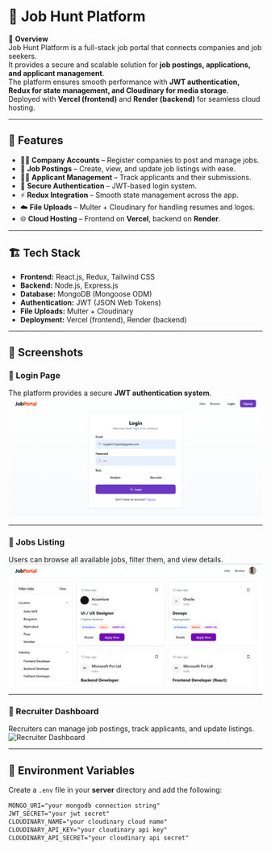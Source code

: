 # 💼 Job Hunt Platform

📌 **Overview**  
Job Hunt Platform is a full-stack job portal that connects companies and job seekers.  
It provides a secure and scalable solution for **job postings, applications, and applicant management**.  
The platform ensures smooth performance with **JWT authentication, Redux for state management, and Cloudinary for media storage**.  
Deployed with **Vercel (frontend)** and **Render (backend)** for seamless cloud hosting.  

---

## 🚀 Features
- 👨‍💼 **Company Accounts** – Register companies to post and manage jobs.  
- 📑 **Job Postings** – Create, view, and update job listings with ease.  
- 🧑‍💻 **Applicant Management** – Track applicants and their submissions.  
- 🔐 **Secure Authentication** – JWT-based login system.  
- ⚡ **Redux Integration** – Smooth state management across the app.  
- ☁️ **File Uploads** – Multer + Cloudinary for handling resumes and logos.  
- 🌐 **Cloud Hosting** – Frontend on **Vercel**, backend on **Render**.  

---

## 🏗️ Tech Stack
- **Frontend:** React.js, Redux, Tailwind CSS  
- **Backend:** Node.js, Express.js  
- **Database:** MongoDB (Mongoose ODM)  
- **Authentication:** JWT (JSON Web Tokens)  
- **File Uploads:** Multer + Cloudinary  
- **Deployment:** Vercel (frontend), Render (backend)  

---

## 📸 Screenshots

### 🔐 Login Page
The platform provides a secure **JWT authentication system**.  
![Login Page](public/login.png)

---

### 📝 Jobs Listing
Users can browse all available jobs, filter them, and view details.  
![Jobs Page](public/jobs.png)

---

### 🏢 Recruiter Dashboard
Recruiters can manage job postings, track applicants, and update listings.  
![Recruiter Dashboard](public/jobs_recruter.png.png)

---

## 📂 Environment Variables
Create a `.env` file in your **server** directory and add the following:

```env
MONGO_URI="your mongodb connection string"
JWT_SECRET="your jwt secret"
CLOUDINARY_NAME="your cloudinary cloud name"
CLOUDINARY_API_KEY="your cloudinary api key"
CLOUDINARY_API_SECRET="your cloudinary api secret"
